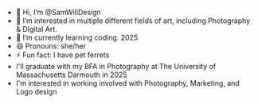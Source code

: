 - 👋 Hi, I’m @SamWillDesign
- 👀 I’m interested in multiple different fields of art, including Photography & Digital Art.
- 🌱 I’m currently learning coding. 2025
- 😄 Pronouns: she/her
- ⚡ Fun fact: I have pet ferrets
- I'll graduate with my BFA in Photography at The University of Massachusetts Darmouth in 2025
- I'm interested in working involved with Photography, Marketing, and Logo design

<!---
SamWillDesign/SamWillDesign is a ✨ special ✨ repository because its `README.md` (this file) appears on your GitHub profile.
You can click the Preview link to take a look at your changes.
--->
